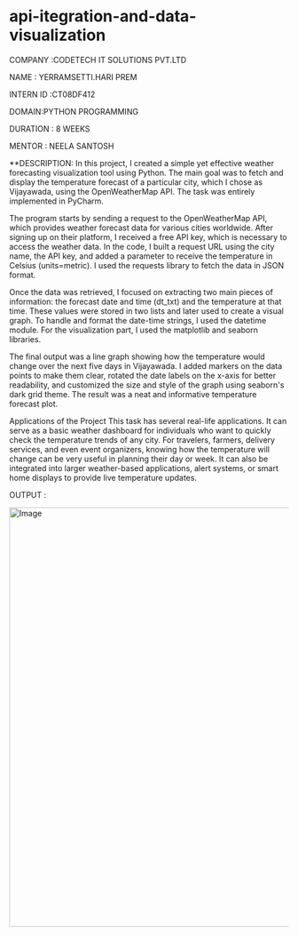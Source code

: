 # api-itegration-and-data-visualization

COMPANY :CODETECH IT SOLUTIONS PVT.LTD

NAME : YERRAMSETTI.HARI PREM


INTERN ID :CT08DF412


DOMAIN:PYTHON PROGRAMMING


DURATION : 8 WEEKS


MENTOR : NEELA SANTOSH

**DESCRIPTION:
In this project, I created a simple yet effective weather forecasting visualization tool using Python. The main goal was to fetch and display the temperature forecast of a particular city, which I chose as Vijayawada, using the OpenWeatherMap API. The task was entirely implemented in PyCharm.

The program starts by sending a request to the OpenWeatherMap API, which provides weather forecast data for various cities worldwide. After signing up on their platform, I received a free API key, which is necessary to access the weather data. In the code, I built a request URL using the city name, the API key, and added a parameter to receive the temperature in Celsius (units=metric). I used the requests library to fetch the data in JSON format.

Once the data was retrieved, I focused on extracting two main pieces of information: the forecast date and time (dt_txt) and the temperature at that time. These values were stored in two lists and later used to create a visual graph. To handle and format the date-time strings, I used the datetime module. For the visualization part, I used the matplotlib and seaborn libraries.

The final output was a line graph showing how the temperature would change over the next five days in Vijayawada. I added markers on the data points to make them clear, rotated the date labels on the x-axis for better readability, and customized the size and style of the graph using seaborn's dark grid theme. The result was a neat and informative temperature forecast plot.

Applications of the Project
This task has several real-life applications. It can serve as a basic weather dashboard for individuals who want to quickly check the temperature trends of any city. For travelers, farmers, delivery services, and even event organizers, knowing how the temperature will change can be very useful in planning their day or week. It can also be integrated into larger weather-based applications, alert systems, or smart home displays to provide live temperature updates.

OUTPUT : 

<img width="1422" height="755" alt="Image" src="https://github.com/user-attachments/assets/56748fb1-970a-4acc-b4d5-862949f57314" />
